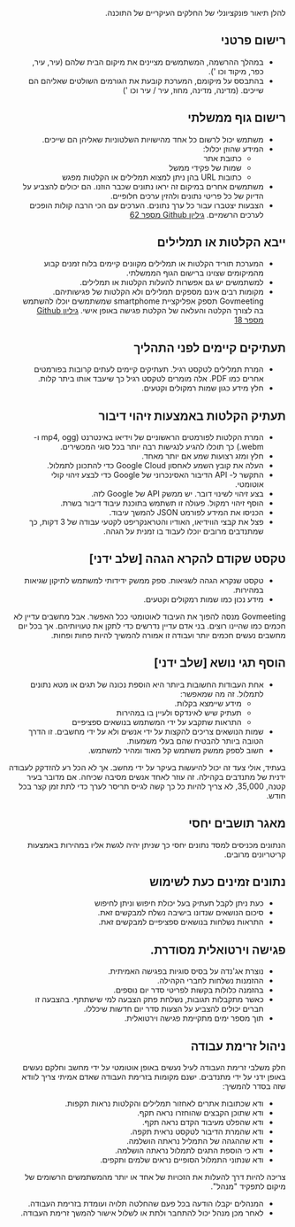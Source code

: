 <!-- Do not edit this file. It was translated by Google. -->
<p style=";text-align:right;direction:rtl"> להלן תיאור פונקציונלי של החלקים העיקריים של התוכנה. </p>
<h2 style=";text-align:right;direction:rtl"> רישום פרטני </h2><ul style=";text-align:right;direction:rtl"><li style=";text-align:right;direction:rtl"> במהלך ההרשמה, המשתמשים מציינים את מיקום הבית שלהם (עיר, עיר, כפר, מיקוד וכו &#39;). </li><li style=";text-align:right;direction:rtl"> בהתבסס על מיקומם, המערכת קובעת את הגורמים השולטים שאליהם הם שייכים. (מדינה, מדינה, מחוז, עיר / עיר וכו &#39;) </li>
</ul><h2 style=";text-align:right;direction:rtl"> רישום גוף ממשלתי </h2><ul style=";text-align:right;direction:rtl"><li style=";text-align:right;direction:rtl"> משתמש יכול לרשום כל אחד מהישויות השלטוניות שאליהן הם שייכים. </li><li style=";text-align:right;direction:rtl"> המידע שהוזן יכלול: <ul style=";text-align:right;direction:rtl"><li style=";text-align:right;direction:rtl"> כתובת אתר </li><li style=";text-align:right;direction:rtl"> שמות של פקידי ממשל </li><li style=";text-align:right;direction:rtl"> כתובות URL בהן ניתן למצוא תמלילים או הקלטות מפגש </li>
</ul></li><li style=";text-align:right;direction:rtl"> משתמשים אחרים במיקום זה יראו נתונים שכבר הוזנו. הם יכולים להצביע על הדיוק של כל פריטי נתונים ולהזין ערכים חלופיים. </li><li style=";text-align:right;direction:rtl"> הצבעות יצטברו עבור כל ערך נתונים. הערכים עם הכי הרבה קולות הופכים לערכים הרשמיים. <a href="https://github.com/govmeeting/govmeeting/issues/62">גיליון Github מספר 62</a> </li>
</ul><h2 style=";text-align:right;direction:rtl"> ייבא הקלטות או תמלילים </h2><ul style=";text-align:right;direction:rtl"><li style=";text-align:right;direction:rtl"> המערכת תוריד הקלטות או תמלילים מקוונים קיימים בלוח זמנים קבוע מהמיקומים שצוינו ברישום הגוף הממשלתי. </li><li style=";text-align:right;direction:rtl"> למשתמשים יש גם אפשרות להעלות הקלטות או תמלילים. </li><li style=";text-align:right;direction:rtl"> מקומות רבים אינם מספקים תמלילים ולא הקלטות של פגישותיהם. Govmeeting תספק אפליקציית smartphome שמשתמשים יוכלו להשתמש בה לצורך הקלטה והעלאה של הקלטת פגישה באופן אישי. <a href="https://github.com/govmeeting/govmeeting/issues/18">גיליון Github מספר 18</a> </li>
</ul><h2 style=";text-align:right;direction:rtl"> תעתיקים קיימים לפני התהליך </h2><ul style=";text-align:right;direction:rtl"><li style=";text-align:right;direction:rtl"> המרת תמלילים לטקסט רגיל. תעתיקים קיימים לעתים קרובות בפורמטים אחרים כמו PDF. אלה מומרים לטקסט רגיל כך שיעבד אותו ביתר קלות. </li><li style=";text-align:right;direction:rtl"> חלץ מידע כגון שמות רמקולים וקטעים. </li>
</ul><h2 style=";text-align:right;direction:rtl"> תעתיק הקלטות באמצעות זיהוי דיבור </h2><ul style=";text-align:right;direction:rtl"><li style=";text-align:right;direction:rtl"> המרת הקלטות לפורמטים הראשוניים של וידיאו באינטרנט (mp4, ogg ו- webm.) כך תוכלו להגיע לנגישות רבה יותר בכל סוגי המכשירים. </li><li style=";text-align:right;direction:rtl"> חלץ ומזג רצועות שמע אם יותר מאחד. </li><li style=";text-align:right;direction:rtl"> העלה את קובץ השמע לאחסון Google Cloud כדי להתכונן לתמלול. </li><li style=";text-align:right;direction:rtl"> התקשר ל- API הדיבור האסינכרוני של Google כדי לבצע זיהוי קולי אוטומטי. </li><li style=";text-align:right;direction:rtl"> בצע זיהוי לשינוי דובר. יש ממשק API של Google לזה. </li><li style=";text-align:right;direction:rtl"> הוסף זיהוי רמקול. פעולה זו תשתמש בתוכנת עיבוד דיבור בשרת. </li><li style=";text-align:right;direction:rtl"> הכניסו את המידע לפורמט JSON להמשך עיבוד. </li><li style=";text-align:right;direction:rtl"> פצל את קבצי הווידיאו, האודיו והטראנקריפט לקטעי עבודה של 3 דקות, כך שמתנדבים מרובים יוכלו לעבוד בו זמנית על הגהה. </li>
</ul><h2 style=";text-align:right;direction:rtl"> טקסט שקודם להקרא הגהה [שלב ידני] </h2><ul style=";text-align:right;direction:rtl"><li style=";text-align:right;direction:rtl"> טקסט שנקרא הגהה לשגיאות. ספק ממשק ידידותי למשתמש לתיקון שגיאות במהירות. </li><li style=";text-align:right;direction:rtl"> מידע נכון כמו שמות רמקולים וקטעים. </li>
</ul><p style=";text-align:right;direction:rtl"> Govmeeting מנסה להפוך את העיבוד לאוטומטי ככל האפשר. אבל מחשבים עדיין לא חכמים כמו שהיינו רוצים. בני אדם עדיין נדרשים כדי לתקן את טעויותיהם. אך בכל יום מחשבים נעשים חכמים יותר ועבודה זו אמורה להמשיך להיות פחות ופחות. </p>
<h2 style=";text-align:right;direction:rtl"> הוסף תגי נושא [שלב ידני] </h2><ul style=";text-align:right;direction:rtl"><li style=";text-align:right;direction:rtl"> אחת העבודות החשובות ביותר היא הוספת נכונה של תגים או מטא נתונים לתמלול. זה מה שמאפשר: <ul style=";text-align:right;direction:rtl"><li style=";text-align:right;direction:rtl"> מידע שיימצא בקלות. </li><li style=";text-align:right;direction:rtl"> תעתיק שיש לאינדקס ולעיין בו במהירות </li><li style=";text-align:right;direction:rtl"> התראות שתקבע על ידי המשתמש בנושאים ספציפיים </li>
</ul></li><li style=";text-align:right;direction:rtl"> שמות הנושאים צריכים להקצות על ידי אנשים ולא על ידי מחשבים. זו הדרך הטובה ביותר להבטיח שהם בעלי משמעות. </li><li style=";text-align:right;direction:rtl"> חשוב לספק ממשק משתמש קל מאוד ומהיר למשתמש. </li>
</ul><p style=";text-align:right;direction:rtl"> בעתיד, אולי צעד זה יכול להיעשות בעיקר על ידי מחשב. אך לא הכל רע להזדקק לעבודה ידנית של מתנדבים בקהילה. זה עוזר לאחד אנשים מסיבה שכיחה. אם מדובר בעיר קטנה, 35,000, לא צריך להיות כל כך קשה לגייס תריסר לערך כדי לתת זמן קצר בכל חודש. </p>
<h2 style=";text-align:right;direction:rtl"> מאגר תושבים יחסי </h2><p style=";text-align:right;direction:rtl"> הנתונים מכניסים למסד נתונים יחסי כך שניתן יהיה לגשת אליו במהירות באמצעות קריטריונים מרובים. </p>
<h2 style=";text-align:right;direction:rtl"> נתונים זמינים כעת לשימוש </h2><ul style=";text-align:right;direction:rtl"><li style=";text-align:right;direction:rtl"> כעת ניתן לקבל תעתיק בעל יכולת חיפוש וניתן לחיפוש </li><li style=";text-align:right;direction:rtl"> סיכום הנושאים שנדונו בישיבה נשלח למבקשים זאת. </li><li style=";text-align:right;direction:rtl"> התראות נשלחות בנושאים ספציפיים למבקשים זאת. </li>
</ul><h2 style=";text-align:right;direction:rtl"> פגישה וירטואלית מסודרת. </h2><ul style=";text-align:right;direction:rtl"><li style=";text-align:right;direction:rtl"> נוצרת אג&#39;נדה על בסיס סוגיות בפגישה האמיתית. </li><li style=";text-align:right;direction:rtl"> ההזמנות נשלחות לחברי הקהילה. </li><li style=";text-align:right;direction:rtl"> בהזמנה כלולות בקשות לפריטי סדר יום נוספים. </li><li style=";text-align:right;direction:rtl"> כאשר מתקבלות תגובות, נשלחת פתק הצבעה למי שישתתף. בהצבעה זו חברים יכולים להצביע על הצעות סדר יום חדשות שיכללו. </li><li style=";text-align:right;direction:rtl"> תוך מספר ימים מתקיימת פגישה וירטואלית. </li>
</ul><h2 style=";text-align:right;direction:rtl"> ניהול זרימת עבודה </h2><p style=";text-align:right;direction:rtl"> חלק משלבי זרימת העבודה לעיל נעשים באופן אוטומטי על ידי מחשב וחלקם נעשים באופן ידני על ידי מתנדבים. ישנם מקומות בזרימת העבודה שאדם אמיתי צריך לוודא שזה בסדר להמשיך: </p>
<ul style=";text-align:right;direction:rtl"><li style=";text-align:right;direction:rtl"> ודא שכתובות אתרים לאחזור תמלילים והקלטות נראות תקפות. </li><li style=";text-align:right;direction:rtl"> ודא שתוכן הקבצים שהוחזרו נראה תקף. </li><li style=";text-align:right;direction:rtl"> ודא שהפלט מעיבוד הקדם נראה תקף. </li><li style=";text-align:right;direction:rtl"> ודא שהמרת הדיבור לטקסט נראית תקפה. </li><li style=";text-align:right;direction:rtl"> ודא שההגהה של התמליל נראתה הושלמה. </li><li style=";text-align:right;direction:rtl"> ודא כי הוספת התגים לתמלול נראתה הושלמה. </li><li style=";text-align:right;direction:rtl"> ודא שנתוני התמלול הסופיים נראים שלמים ותקפים. </li>
</ul><p style=";text-align:right;direction:rtl"> צריכה להיות דרך להעלות את הזכויות של אחד או יותר מהמשתמשים הרשומים של מיקום לתפקיד "מנהל". </p>
<ul style=";text-align:right;direction:rtl"><li style=";text-align:right;direction:rtl"> המנהלים יקבלו הודעה בכל פעם שהחלטה תלויה ועומדת בזרימת העבודה. </li><li style=";text-align:right;direction:rtl"> לאחר מכן מנהל יכול להתחבר ולתת או לשלול אישור להמשך זרימת העבודה. </li>
</ul>